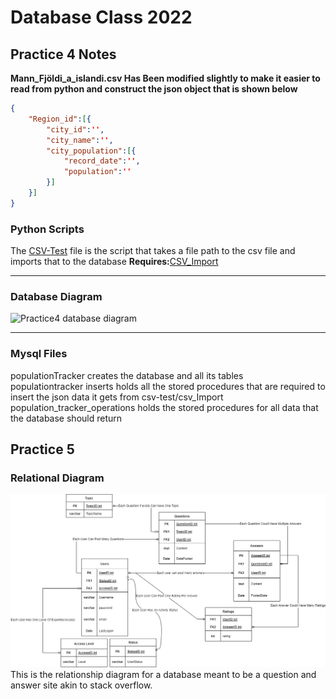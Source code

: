 # Database Class 2022
## Practice 4 Notes
<b>Mann\_Fjöldi\_a\_islandi.csv Has Been modified slightly to make it easier to read from python and construct the json object that is shown below</b>

```json
{
	"Region_id":[{
		"city_id":'',
		"city_name":'',
		"city_population":[{
			"record_date":'',
			"population":''
		}]
	}]
}
```
### Python Scripts
The [CSV-Test](https://github.com/Frillion/mysqlDatabases2022/blob/main/Practice4/APIS/CSV-Test.py) file is the script that takes a file path to the csv file and imports that to the database **Requires:**[CSV\_Import](https://github.com/Frillion/mysqlDatabases2022/blob/main/Practice4/APIS/CSV_Import.py)

---
### Database Diagram

![Practice4 database diagram](https://github.com/Frillion/mysqlDatabases2022/tree/main/Practice4/database_diagram.png)

---
### Mysql Files

populationTracker creates the database and all its tables<br>
populationtracker inserts holds all the stored procedures that are required to insert the json data it gets from csv-test/csv\_Import<br>
population\_tracker\_operations holds the stored procedures for all data that the database should return

## Practice 5
### Relational Diagram
![Database Relationship Diagram](https://github.com/Frillion/mysqlDatabases2022/blob/main/Practice5/DatabaseRelationalDiagram.png)
This is the relationship diagram for a database meant to be a question and answer site akin to stack overflow.
